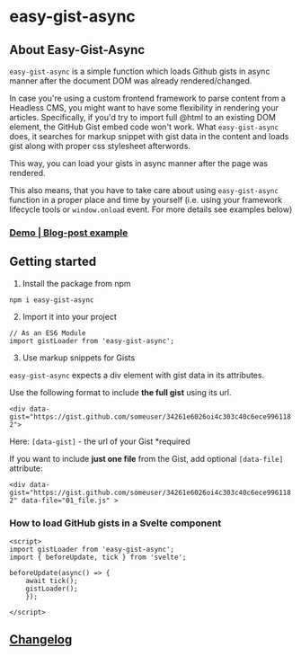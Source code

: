 # easy-gist-async

<!-- 
## Table of Contents

- [About](#about)
- [Getting Started](#getting_started)
- [Usage](#usage)
- [Contributing](../CONTRIBUTING.md) -->

## About Easy-Gist-Async <a name = "about"></a>

`easy-gist-async` is a simple function which loads Github gists in async manner after the document DOM was already rendered/changed.

In case you're using a custom frontend framework to parse content from a Headless CMS, you might want to have some flexibility in rendering your articles.
Specifically, if you'd try to import full @html to an existing DOM element, the GitHub Gist embed code won't work. What `easy-gist-async` does, it searches for markup snippet with gist data in the content and loads gist along with proper css stylesheet afterwords.

This way, you can load your gists in async manner after the page was rendered.

This also means, that you have to take care about using `easy-gist-async` function in a proper place and time by yourself (i.e. using your framework lifecycle tools or `window.onload` event. For more details see examples below)

### [Demo | Blog-post example](https://valentine.click/blog/django-q-and-beanstalk)

## Getting started

1. Install the package from npm

`npm i easy-gist-async`

2. Import it into your project

```
// As an ES6 Module
import gistLoader from 'easy-gist-async';

```

3. Use markup snippets for Gists

`easy-gist-async` expects a div element with gist data in its attributes. 

Use the following format to include **the full gist** using its url.

`<div data-gist="https://gist.github.com/someuser/34261e6026oi4c303c40c6ece9961182">`

Here: `[data-gist]` - the url of your Gist *required

If you want to include **just one file** from the Gist, add optional `[data-file]` attribute:

`<div data-gist="https://gist.github.com/someuser/34261e6026oi4c303c40c6ece9961182" data-file="01_file.js" >`


### How to load GitHub gists in a Svelte component

```
<script>
import gistLoader from 'easy-gist-async';
import { beforeUpdate, tick } from 'svelte';

beforeUpdate(async() => {
    await tick();
    gistLoader();
	});

</script>
```

## [Changelog](./CHANGELOG.md)
